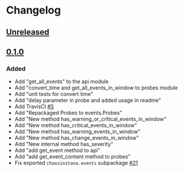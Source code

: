 # Changelog

## [Unreleased][]

[Unreleased]: https://github.com/chaostoolkit-incubator/chaostoolkit-instana/compare/0.1.0...HEAD

## [0.1.0][]

[0.1.0]: https://github.com/chaostoolkit-incubator/chaostoolkit-instana/e585f9f...0.1.0

### Added
-    Add "get_all_events" to the api module
-    Add "convert_time and get_all_events_in_window to probes module
-    Add "unit tests for convert time"
-    Add "delay parameter in probe and added usage in readme"
-    Add TravisCI [#5][5]
-    Add "Repackaged Probes to events.Probes"
-    Add "New method has_warning_or_critical_events_in_window"
-    Add "New method has_critical_events_in_window"
-    Add "New method has_warning_events_in_window"
-    Add "New method has_change_events_in_window"
-    Add "New internal method has_severity"
-    Add "add get_event method to api"
-    Add "add get_event_content method to probes"
-    Fix exported `chaosinstana.events` subpackage [#21][21]

[5]: https://github.com/chaostoolkit-incubator/chaostoolkit-instana/issues/5
[21]: https://github.com/chaostoolkit-incubator/chaostoolkit-instana/issues/21
